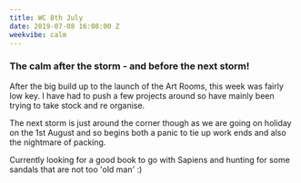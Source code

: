 ```yaml
---
title: WC 8th July
date: 2019-07-08 16:08:00 Z
weekvibe: calm
---
```


### The calm after the storm - and before the next storm! 

After the big build up to the launch of the Art Rooms, this week was fairly low key. I have had to push a few projects around so have mainly been trying to take stock and re organise. 

The next storm is just around the corner though as we are going on holiday on the 1st August and so begins both a panic to tie up work ends and also the nightmare of packing. 

Currently looking for a good book to go with Sapiens and hunting for some sandals that are not too 'old man' :)